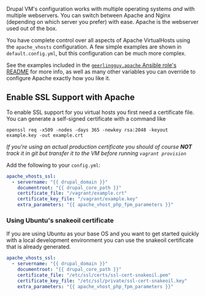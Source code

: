 Drupal VM's configuration works with multiple operating systems _and_ with multiple webservers. You can switch between Apache and Nginx (depending on which server you prefer) with ease. Apache is the webserver used out of the box.

You have complete control over all aspects of Apache VirtualHosts using the `apache_vhosts` configuration. A few simple examples are shown in `default.config.yml`, but this configuration can be much more complex.

See the examples included in the [`geerlingguy.apache` Ansible role's README](https://github.com/geerlingguy/ansible-role-apache#readme) for more info, as well as many other variables you can override to configure Apache exactly how you like it.

## Enable SSL Support with Apache

To enable SSL support for you virtual hosts you first need a certificate file. You can generate a self-signed certificate with a command like

    openssl req -x509 -nodes -days 365 -newkey rsa:2048 -keyout example.key -out example.crt

_If you're using an actual production certificate you should of course **NOT** track it in git but transfer it to the VM before running `vagrant provision`_

Add the following to your `config.yml`:

```yaml
apache_vhosts_ssl:
  - servername: "{{ drupal_domain }}"
    documentroot: "{{ drupal_core_path }}"
    certificate_file: "/vagrant/example.crt"
    certificate_key_file: "/vagrant/example.key"
    extra_parameters: "{{ apache_vhost_php_fpm_parameters }}"
```

### Using Ubuntu's snakeoil certificate

If you are using Ubuntu as your base OS and you want to get started quickly with a local development environment you can use the snakeoil certificate that is already generated.

```yaml
apache_vhosts_ssl:
  - servername: "{{ drupal_domain }}"
    documentroot: "{{ drupal_core_path }}"
    certificate_file: "/etc/ssl/certs/ssl-cert-snakeoil.pem"
    certificate_key_file: "/etc/ssl/private/ssl-cert-snakeoil.key"
    extra_parameters: "{{ apache_vhost_php_fpm_parameters }}"
```
